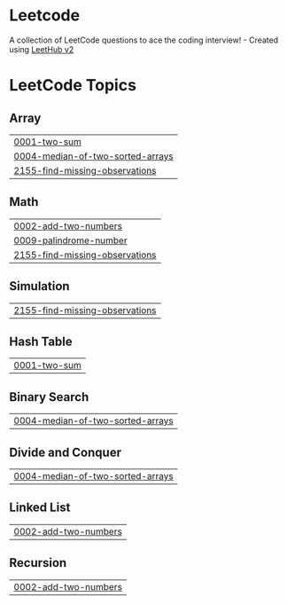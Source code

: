 # Leetcode
A collection of LeetCode questions to ace the coding interview! - Created using [LeetHub v2](https://github.com/arunbhardwaj/LeetHub-2.0)

<!---LeetCode Topics Start-->
# LeetCode Topics
## Array
|  |
| ------- |
| [0001-two-sum](https://github.com/TTYN2411/Leetcode/tree/master/0001-two-sum) |
| [0004-median-of-two-sorted-arrays](https://github.com/TTYN2411/Leetcode/tree/master/0004-median-of-two-sorted-arrays) |
| [2155-find-missing-observations](https://github.com/TTYN2411/Leetcode/tree/master/2155-find-missing-observations) |
## Math
|  |
| ------- |
| [0002-add-two-numbers](https://github.com/TTYN2411/Leetcode/tree/master/0002-add-two-numbers) |
| [0009-palindrome-number](https://github.com/TTYN2411/Leetcode/tree/master/0009-palindrome-number) |
| [2155-find-missing-observations](https://github.com/TTYN2411/Leetcode/tree/master/2155-find-missing-observations) |
## Simulation
|  |
| ------- |
| [2155-find-missing-observations](https://github.com/TTYN2411/Leetcode/tree/master/2155-find-missing-observations) |
## Hash Table
|  |
| ------- |
| [0001-two-sum](https://github.com/TTYN2411/Leetcode/tree/master/0001-two-sum) |
## Binary Search
|  |
| ------- |
| [0004-median-of-two-sorted-arrays](https://github.com/TTYN2411/Leetcode/tree/master/0004-median-of-two-sorted-arrays) |
## Divide and Conquer
|  |
| ------- |
| [0004-median-of-two-sorted-arrays](https://github.com/TTYN2411/Leetcode/tree/master/0004-median-of-two-sorted-arrays) |
## Linked List
|  |
| ------- |
| [0002-add-two-numbers](https://github.com/TTYN2411/Leetcode/tree/master/0002-add-two-numbers) |
## Recursion
|  |
| ------- |
| [0002-add-two-numbers](https://github.com/TTYN2411/Leetcode/tree/master/0002-add-two-numbers) |
<!---LeetCode Topics End-->